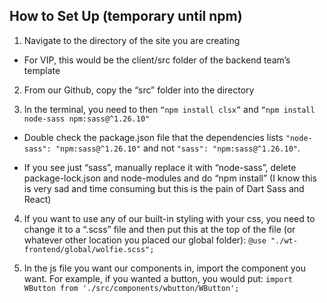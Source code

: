 ## How to Set Up (temporary until npm)

1. Navigate to the directory of the site you are creating

* For VIP, this would be the client/src folder of the backend team’s template

2. From our Github, copy the “src” folder into the directory

3. In the terminal, you need to then ```“npm install clsx”``` and ```“npm install node-sass npm:sass@^1.26.10"```

* Double check the package.json file that the dependencies lists ```"node-sass": "npm:sass@^1.26.10"``` and not ```"sass": "npm:sass@^1.26.10"```.

* If you see just “sass”, manually replace it with “node-sass”, delete package-lock.json and node-modules and do “npm install” (I know this is very sad and time consuming but this is the pain of Dart Sass and React)

4. If you want to use any of our built-in styling with your css, you need to change it to a “.scss” file and then put this at the top of the file (or whatever other location you placed our global folder): ```@use "./wt-frontend/global/wolfie.scss";```

5. In the js file you want our components in, import the component you want. For example, if you wanted a button, you would put: ```import WButton from './src/components/wbutton/WButton';```
